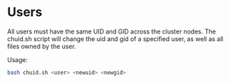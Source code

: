 # Users

All users must have the same UID and GID across the cluster nodes.  The chuid.sh script will change the uid and gid of a specified user, as well as all files owned by the user.

Usage:
```bash
bash chuid.sh <user> <newuid> <newgid>
```
